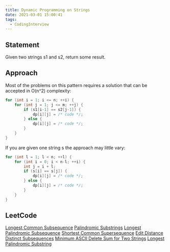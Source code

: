 ```yaml
---
title: Dynamic Programming on Strings
date: 2021-03-01 15:00:41
tags:
  - CodingInterview
---
```

## Statement
Given two strings s1 and s2, return some result.

## Approach
Most of the problems on this pattern requires a solution that can be accepted in O(n^2) complexity:
```cpp
for (int i = 1; i <= n; ++i) {
    for (int j = 1; j <= m; ++j) {
        if (s1[i-1] == s2[j-1]) {
            dp[i][j] = /* code */;
        } else {
            dp[i][j] = /* code */;
        }
    }
}
```

If you are given one string s the approach may little vary:
```cpp
for (int l = 1; l < n; ++l) {
    for (int i = 0; i < n-l; ++i) {
        int j = i + l;
        if (s[i] == s[j]) {
            dp[i][j] = /* code */;
        } else {
            dp[i][j] = /* code */;
        }
    }
}
```

## LeetCode
[Longest Common Subsequence](https://leetcode.com/problems/longest-common-subsequence/)
[Palindromic Substrings](https://leetcode.com/problems/palindromic-substrings/)
[Longest Palindromic Subsequence](https://leetcode.com/problems/longest-palindromic-subsequence/)
[Shortest Common Supersequence](https://leetcode.com/problems/shortest-common-supersequence/)
[Edit Distance](https://leetcode.com/problems/edit-distance/)
[Distinct Subsequences](https://leetcode.com/problems/distinct-subsequences/)
[Minimum ASCII Delete Sum for Two Strings](https://leetcode.com/problems/minimum-ascii-delete-sum-for-two-strings/)
[Longest Palindromic Substring](https://leetcode.com/problems/longest-palindromic-substring/)
